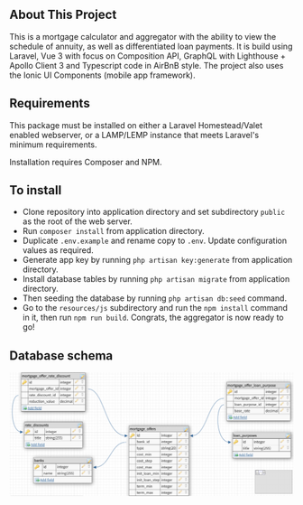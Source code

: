 ## About This Project

This is a mortgage calculator and aggregator with the ability to view the schedule of annuity, as well as differentiated loan payments. It is build using Laravel, Vue 3 with focus on Composition API, GraphQL with Lighthouse + Apollo Client 3 and Typescript code in AirBnB style. The project also uses the Ionic UI Components (mobile app framework).

## Requirements

This package must be installed on either a Laravel Homestead/Valet enabled webserver, or a LAMP/LEMP instance that meets Laravel's minimum requirements.

Installation requires Composer and NPM.

## To install

- Clone repository into application directory and set subdirectory `public` as the root of the web server.
- Run `composer install` from application directory.
- Duplicate `.env.example` and rename copy to `.env`. Update configuration values as required.
- Generate app key by running `php artisan key:generate` from application directory.
- Install database tables by running `php artisan migrate` from application directory.
- Then seeding the database by running `php artisan db:seed` command.
- Go to the `resources/js` subdirectory and run the `npm install` command in it, then run `npm run build`. Congrats, the aggregator is now ready to go!

## Database schema

![DB Schema](DB_schema.png "DB Schema")
